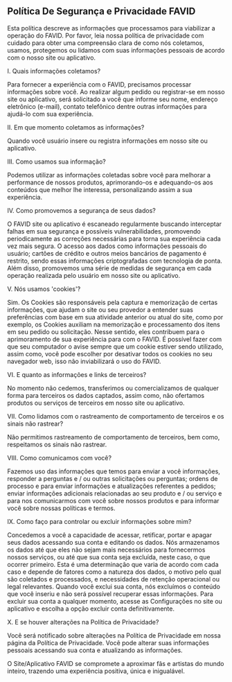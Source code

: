 ## Política De Segurança e Privacidade FAVID

Esta política descreve as informações que processamos para viabilizar a operação do FAVID. Por favor, leia nossa política de privacidade com cuidado para obter uma compreensão clara de como nós coletamos, usamos, protegemos ou lidamos com suas informações pessoais de acordo com o nosso site ou aplicativo.

I. Quais informações coletamos?

Para fornecer a experiência com o FAVID, precisamos processar informações sobre você. Ao realizar algum pedido ou registrar-se em nosso site ou aplicativo, será solicitado a você que informe seu nome, endereço eletrônico (e-mail), contato telefônico dentre outras informações para ajudá-lo com sua experiência.

II. Em que momento coletamos as informações?

Quando você usuário insere ou registra informações em nosso site ou aplicativo.

III. Como usamos sua informação?

Podemos utilizar as informações coletadas sobre você para melhorar a performance de nossos produtos, aprimorando-os e adequando-os aos conteúdos que melhor lhe interessa, personalizando assim a sua experiência.

IV. Como promovemos a segurança de seus dados?

O FAVID site ou aplicativo é escaneado regularmente buscando interceptar falhas em sua segurança e possíveis vulnerabilidades, promovendo periodicamente as correções necessárias para torna sua experiência cada vez mais segura. O acesso aos dados como informações pessoais do usuário; cartões de crédito e outros meios bancários de pagamento é restrito, sendo essas informações criptografadas com tecnologia de ponta. Além disso, promovemos uma série de medidas de segurança em cada operação realizada pelo usuário em nosso site ou aplicativo.

V. Nós usamos 'cookies'?

Sim. Os Cookies são responsáveis pela captura e memorização de certas informações, que ajudam o site ou seu provedor a entender suas preferências com base em sua atividade anterior ou atual do site, como por exemplo, os Cookies auxiliam na memorização e processamento dos itens em seu pedido ou solicitação. Nesse sentido, eles contribuem para o aprimoramento de sua experiência para com o FAVID. É possível fazer com que seu computador o avise sempre que um cookie estiver sendo utilizado, assim como, você pode escolher por desativar todos os cookies no seu navegador web, isso não inviabilizará o uso do FAVID.

VI. E quanto as informações e links de terceiros?

No momento não cedemos, transferimos ou comercializamos de qualquer forma para terceiros os dados captados, assim como, não ofertamos produtos ou serviços de terceiros em nosso site ou aplicativo.

VII. Como lidamos com o rastreamento de comportamento de terceiros e os sinais não rastrear?

Não permitimos rastreamento de comportamento de terceiros, bem como, respeitamos os sinais não rastrear.

VIII. Como comunicamos com você?

Fazemos uso das informações que temos para enviar a você informações, responder a perguntas e / ou outras solicitações ou perguntas; ordens de processo e para enviar informações e atualizações referentes a pedidos; enviar informações adicionais relacionadas ao seu produto e / ou serviço e para nos comunicarmos com você sobre nossos produtos e para informar você sobre nossas políticas e termos.

IX. Como faço para controlar ou excluir informações sobre mim?

Concedemos a você a capacidade de acessar, retificar, portar e apagar seus dados acessando sua conta e editando os dados. Nós armazenamos os dados até que eles não sejam mais necessários para fornecermos nossos serviços, ou até que sua conta seja excluída, neste caso, o que ocorrer primeiro. Esta é uma determinação que varia de acordo com cada caso e depende de fatores como a natureza dos dados, o motivo pelo qual são coletados e processados, e necessidades de retenção operacional ou legal relevantes. Quando você exclui sua conta, nós excluímos o conteúdo que você inseriu e não será possível recuperar essas informações. Para excluir sua conta a qualquer momento, acesse as Configurações no site ou aplicativo e escolha a opção excluir conta definitivamente.

X. E se houver alterações na Política de Privacidade?

Você será notificado sobre alterações na Política de Privacidade em nossa página da Política de Privacidade. Você pode alterar suas informações pessoais acessando sua conta e atualizando as informações.

O Site/Aplicativo FAVID se compromete a aproximar fãs e artistas do mundo inteiro, trazendo uma experiência positiva, única e inigualável.
